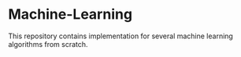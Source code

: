 # Machine-Learning

This repository contains implementation for several machine learning algorithms from scratch. 
